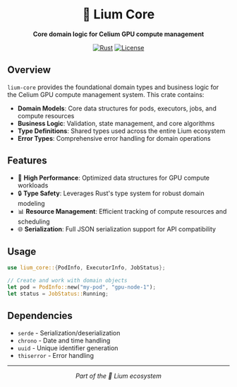 <div align="center">

# 🍄 Lium Core

**Core domain logic for Celium GPU compute management**

[![Rust](https://img.shields.io/badge/Rust-1.70+-orange.svg)](https://www.rust-lang.org/)
[![License](https://img.shields.io/badge/License-MIT-blue.svg)](LICENSE)

</div>

## Overview

`lium-core` provides the foundational domain types and business logic for the Celium GPU compute management system. This crate contains:

- **Domain Models**: Core data structures for pods, executors, jobs, and compute resources
- **Business Logic**: Validation, state management, and core algorithms
- **Type Definitions**: Shared types used across the entire Lium ecosystem
- **Error Types**: Comprehensive error handling for domain operations

## Features

- 🚀 **High Performance**: Optimized data structures for GPU compute workloads
- 🔒 **Type Safety**: Leverages Rust's type system for robust domain modeling
- 📊 **Resource Management**: Efficient tracking of compute resources and scheduling
- 🌐 **Serialization**: Full JSON serialization support for API compatibility

## Usage

```rust
use lium_core::{PodInfo, ExecutorInfo, JobStatus};

// Create and work with domain objects
let pod = PodInfo::new("my-pod", "gpu-node-1");
let status = JobStatus::Running;
```

## Dependencies

- `serde` - Serialization/deserialization
- `chrono` - Date and time handling  
- `uuid` - Unique identifier generation
- `thiserror` - Error handling

---

<div align="center">

*Part of the 🍄 Lium ecosystem*

</div> 